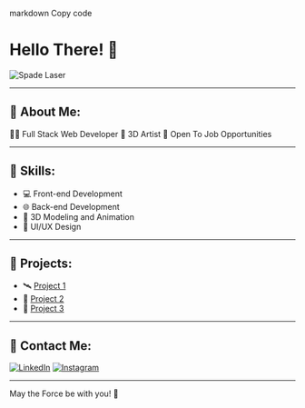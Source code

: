 markdown
Copy code
<!-- Inizio del profilo GitHub Star Wars -->
# Hello There! 🌌

![Spade Laser](https://media.giphy.com/media/Y0b2MpUTfnr5U/giphy.gif)

---

## 💫 About Me:
👩‍💻 Full Stack Web Developer
👾 3D Artist
💼 Open To Job Opportunities

---

## 🌟 Skills:
- 💻 Front-end Development
- 🌐 Back-end Development
- 🎨 3D Modeling and Animation
- 🚀 UI/UX Design

---

## 🌠 Projects:
- 🛰️ [Project 1](https://github.com/yourusername/project1)
- 🚀 [Project 2](https://github.com/yourusername/project2)
- 🌌 [Project 3](https://github.com/yourusername/project3)

---

## 🚀 Contact Me:
[![LinkedIn](https://img.icons8.com/color/48/000000/linkedin.png)](https://www.linkedin.com/in/yourusername)
[![Instagram](https://img.icons8.com/fluent/48/000000/instagram-new.png)](https://www.instagram.com/yourusername)

---

May the Force be with you! 🌟

<!--
**MarikaDiGirolamo/MarikaDiGirolamo** is a ✨ _special_ ✨ repository because its `README.md` (this file) appears on your GitHub profile.

Here are some ideas to get you started:

- 🔭 I’m currently working on ...
- 🌱 I’m currently learning ...
- 👯 I’m looking to collaborate on ...
- 🤔 I’m looking for help with ...
- 💬 Ask me about ...
- 📫 How to reach me: ...
- 😄 Pronouns: ...
- ⚡ Fun fact: ...
-->
